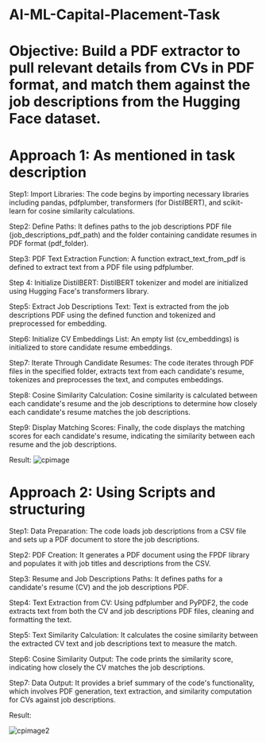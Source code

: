 # AI-ML-Capital-Placement-Task
# Objective: Build a PDF extractor to pull relevant details from CVs in PDF format, and match them against the job descriptions from the Hugging Face dataset.

# Approach 1: As mentioned in task description
Step1:
Import Libraries: The code begins by importing necessary libraries including pandas, pdfplumber, transformers (for DistilBERT), and scikit-learn for cosine similarity calculations.

Step2:
Define Paths: It defines paths to the job descriptions PDF file (job_descriptions_pdf_path) and the folder containing candidate resumes in PDF format (pdf_folder).

Step3:
PDF Text Extraction Function: A function extract_text_from_pdf is defined to extract text from a PDF file using pdfplumber.

Step 4:
Initialize DistilBERT: DistilBERT tokenizer and model are initialized using Hugging Face's transformers library.

Step5:
Extract Job Descriptions Text: Text is extracted from the job descriptions PDF using the defined function and tokenized and preprocessed for embedding.

Step6:
Initialize CV Embeddings List: An empty list (cv_embeddings) is initialized to store candidate resume embeddings.

Step7:
Iterate Through Candidate Resumes: The code iterates through PDF files in the specified folder, extracts text from each candidate's resume, tokenizes and preprocesses the text, and computes embeddings.

Step8:
Cosine Similarity Calculation: Cosine similarity is calculated between each candidate's resume and the job descriptions to determine how closely each candidate's resume matches the job descriptions.

Step9:
Display Matching Scores: Finally, the code displays the matching scores for each candidate's resume, indicating the similarity between each resume and the job descriptions.

Result:
![cpimage](https://github.com/Abhijeetgaurav/AI-ML-Capital-Placement-Task/assets/83373398/38fd128c-3345-422a-a452-83d59c21b44f)


# Approach 2:  Using Scripts and structuring
Step1:
Data Preparation: The code loads job descriptions from a CSV file and sets up a PDF document to store the job descriptions.

Step2:
PDF Creation: It generates a PDF document using the FPDF library and populates it with job titles and descriptions from the CSV.

Step3:
Resume and Job Descriptions Paths: It defines paths for a candidate's resume (CV) and the job descriptions PDF.

Step4:
Text Extraction from CV: Using pdfplumber and PyPDF2, the code extracts text from both the CV and job descriptions PDF files, cleaning and formatting the text.

Step5:
Text Similarity Calculation: It calculates the cosine similarity between the extracted CV text and job descriptions text to measure the match.

Step6:
Cosine Similarity Output: The code prints the similarity score, indicating how closely the CV matches the job descriptions.

Step7:
Data Output: It provides a brief summary of the code's functionality, which involves PDF generation, text extraction, and similarity computation for CVs against job descriptions.

Result:

![cpimage2](https://github.com/Abhijeetgaurav/AI-ML-Capital-Placement-Task/assets/83373398/e3b4118f-94a7-4847-b590-419f4e6a2c24)


